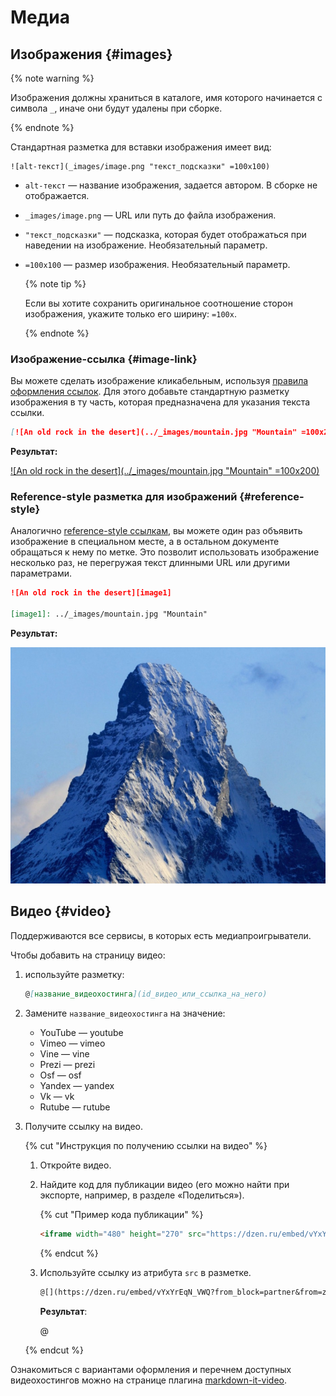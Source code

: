 # Медиа

## Изображения {#images}

{% note warning %}

Изображения должны храниться в каталоге, имя которого начинается с символа `_`, иначе они будут удалены при сборке.

{% endnote %}

Стандартная разметка для вставки изображения имеет вид:
```
![alt-текст](_images/image.png "текст_подсказки" =100x100)
```

  * `alt-текст` —  название изображения, задается автором. В сборке не отображается.
  * `_images/image.png` — URL или путь до файла изображения.
  * `"текст_подсказки"` — подсказка, которая будет отображаться при наведении на изображение. Необязательный параметр.
  * `=100x100` — размер изображения. Необязательный параметр.

    {% note tip %}

    Если вы хотите сохранить оригинальное соотношение сторон изображения, укажите только его ширину: `=100x`.

    {% endnote %}

### Изображение-ссылка {#image-link}

Вы можете сделать изображение кликабельным, используя [правила оформления ссылок](./links.md). Для этого добавьте стандартную разметку изображения в ту часть, которая предназначена для указания текста ссылки.

```markdown
[![An old rock in the desert](../_images/mountain.jpg "Mountain" =100x200)](https://yandex.com/images/search?text=mountain)
```

**Результат:**

[![An old rock in the desert](../_images/mountain.jpg "Mountain" =100x200)](https://yandex.com/images/search?text=mountain)

### Reference-style разметка для изображений {#reference-style}

Аналогично [reference-style ссылкам](./links.md#reference-style), вы можете один раз объявить изображение в специальном месте, а в остальном документе обращаться к нему по метке. Это позволит использовать изображение несколько раз, не перегружая текст длинными URL или другими параметрами.

```markdown
![An old rock in the desert][image1]

[image1]: ../_images/mountain.jpg "Mountain"
```

**Результат:**

![An old rock in the desert][image1]

[image1]: ../_images/mountain.jpg "Mountain"

## Видео {#video}

Поддерживаются все сервисы, в которых есть медиапроигрыватели.

Чтобы добавить на страницу видео:

1. используйте разметку: 

    ```markdown
    @[название_видеохостинга](id_видео_или_ссылка_на_него)
    ```

1. Замените `название_видеохостинга` на значение:

    - YouTube — youtube
    - Vimeo — vimeo
    - Vine — vine
    - Prezi — prezi
    - Osf — osf
    - Yandex — yandex
    - Vk — vk
    - Rutube — rutube

1. Получите ссылку на видео.

    {% cut "Инструкция по получению ссылки на видео" %}

    1. Откройте видео.
    1. Найдите код для публикации видео (его можно найти при экспорте, например, в разделе «Поделиться»).

        {% cut "Пример кода публикации" %}

        ```html
        <iframe width="480" height="270" src="https://dzen.ru/embed/vYxYrEqN_VWQ?from_block=partner&from=zen&mute=0&autoplay=0&tv=0" allow="autoplay; fullscreen; accelerometer; gyroscope; picture-in-picture; encrypted-media" data-testid="embed-iframe" frameborder="0" scrolling="no" allowfullscreen></iframe>
        ```

        {% endcut %}

    1. Используйте ссылку из атрибута `src` в разметке.

        ```markdown
        @[](https://dzen.ru/embed/vYxYrEqN_VWQ?from_block=partner&from=zen&mute=0&autoplay=0&tv=0)
        ```

        **Результат**:

        @[](https://dzen.ru/embed/vYxYrEqN_VWQ?from_block=partner&from=zen&mute=0&autoplay=0&tv=0)

    {% endcut %}

Ознакомиться с вариантами оформления и перечнем доступных видеохостингов можно на странице плагина [markdown-it-video](https://www.npmjs.com/package/markdown-it-video).


